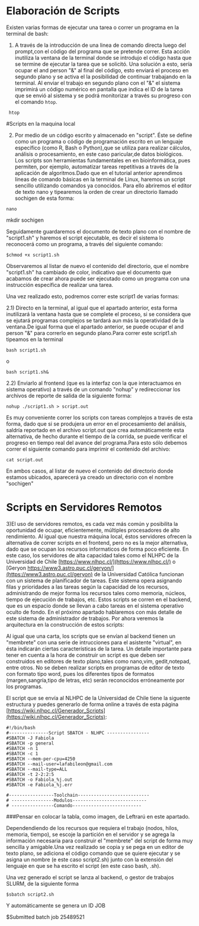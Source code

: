 # Elaboración de Scripts

Existen varias formas de ejecutar una tarea o correr un programa en la terminal de  bash:

 1) A través de la introducción de una linea de comando directa luego del prompt,con el código del programa que se pretende correr. Esta acción inutiliza la ventana de la terminal donde se introdujo el código hasta que se termine de ejecutar la tarea que se solicitó. Una solución a esto, sería ocupar el and person "&" al final del código, esto enviará el proceso en segundo plano y se activa el la posibilidad de continuar trabajando en la terminal. Al enviar el trabajo en segundo plano con el "&" el sistema imprimirá un código numérico en pantalla que indica el ID de la tarea que se envió al sistema y se podrá monitorizar a través su progreso con el comando ```htop```.

```
 htop
```

#Scripts en la maquina local

 2) Por medio de un código escrito y almacenado en "script". Éste se define como un programa o código de programación escrito en un lenguaje específico (como R, Bash o Python),que se utiliza para realizar cálculos, análisis o procesamiento, en este caso paricular,de datos biológicos. Los scripts son herramientas fundamentales en en bioinformática, pues permiten, por ejemplo, automatizar tareas repetitivas a través de la aplicación de algoritmos.Dado que en el tutorial anterior aprendimos lineas de comando básicas en la terminal de Linux, haremos un script sencillo utilizando comandos ya conocidos. Para ello abriremos el editor de texto nano y tipearemos la orden de crear un directorio llamado sochigen de esta forma:
    
```
nano
```
mkdir sochigen

Seguidamente guardaremos el documento de texto plano con el nombre de "script1.sh" y haremos el script ejecutable, es decir el sistema lo reconocerá como un programa, a través del siguiente comando:
```
$chmod +x script1.sh
```
Observaremos al listar de nuevo el contenido del directorio, que el nombre "script1.sh" ha cambiado de color, indicativo que el documento que acabamos de crear ahora puede ser ejecutado como un programa con una instrucción específica de realizar una tarea.

Una vez realizado esto, podremos correr este script1 de varias formas:

2.1) Directo en la terminal, al igual que el apartado anterior, esta forma inutilizará la ventana hasta que se complete el proceso, si se considera que se ejutará programas complejos se tardará aun más la operatividad de la ventana.De igual forma que el apartado anterior, se puede ocupar el and person "&" para correrlo en segundo plano.Para correr este script1.sh tipeamos en la terminal
```
bash script1.sh
```
o
```
bash script1.sh&
```

2.2) Enviarlo al frontend (que es la interfaz con la que interactuamos en sistema operativo) a través de un comando "nohup" y redireccionar los archivos de reporte de salida de la siguiente forma:
```
nohup ./script1.sh > script.out
```

Es muy conveniente correr los scripts con tareas complejos a través de esta forma, dado que si se produjera un error en el procesamiento del análisis, saldría reportado en el archivo script.out que crea automáticamente esta alternativa, de hecho durante el tiempo de la corrida, se puede verificar el progreso en tiempo real del avance del programa.Para esto sólo debemos correr el siguiente comando para imprimir el contenido del archivo:
```
cat script.out
```
En ambos casos, al listar de nuevo el contenido del directorio donde estamos ubicados, aparecerá ya creado un directorio con el nombre "sochigen"

# Scripts en Servidores Remotos

3)El uso de servidores remotos, es cada vez más común y posibilita la oportunidad de ocupar, eficientemente, múltiples procesadores de alto rendimiento. Al igual que nuestra máquina local, éstos servidores ofrecen la alternativa de correr scripts en el frontend, pero no es la mejor alternativa, dado que se ocupan los recursos informaticos de forma poco eficiente. En este caso, los servidores de alta capacidad tales como el NLHPC de la Universidad de Chile [https://www.nlhpc.cl/](https://www.nlhpc.cl/) o [Geryon https://www3.astro.puc.cl/geryon/](https://www3.astro.puc.cl/geryon) de la Universidad Católica funcionan con un sistema de planificador de tareas. Este sistema opera asignando filas y prioridades a las tareas según la capacidad de los recursos, administrando de mejor forma los recursos tales como memoria, núcleos, tiempo de ejecución de trabajos, etc. Estos scripts se corren en el backend, que es un espacio donde se llevan a cabo tareas en el sistema operativo oculto de fondo. En el próximo apartado hablaremos con más detalle de este sistema de administrador de trabajos. Por ahora veremos la arquitectura en la construcción de estos scripts: 

Al igual que una carta, los scripts que se envían al backend tienen un "membrete" con una serie de intrucciones para el asistente "virtual", en ésta indicarán ciertas características de la tarea. Un detalle importante para tener en cuenta a la hora de construir un script es que deben ser construidos en editores de texto plano,tales como nano,vim, gedit,notepad, entre otros. No se deben realizar scripts en programas de editor de texto con formato tipo word, pues los diferentes tipos de formatos (margen,sangría,tipo de letras, etc) serán reconocidos erróneamente por los programas. 

El script que se envía al NLHPC de la Universidad de Chile tiene la siguente estructura y puedes generarlo de forma online a través de esta página [https://wiki.nlhpc.cl/Generador_Scripts](https://wiki.nlhpc.cl/Generador_Scripts): 

```
#!/bin/bash
#---------------Script SBATCH - NLHPC ----------------
#SBATCH -J Fabiola
#SBATCH -p general
#SBATCH -n 1
#SBATCH -c 1
#SBATCH --mem-per-cpu=4250
#SBATCH --mail-user=lafabileon@gmail.com
#SBATCH --mail-type=ALL
#SBATCH -t 2-2:2:5
#SBATCH -o Fabiola_%j.out
#SBATCH -e Fabiola_%j.err

#-----------------Toolchain---------------------------
# ----------------Modulos----------------------------
# ----------------Comando--------------------------
```

###Pensar en colocar la tabla, como imagen, de Leftrarú en este apartado.

Dependendiendo de los recursos que requiera el trabajo (nodos, hilos, memoria, tiempo), se escoje la partición en el servidor y se agrega la información necesaria para construir el "membrete" del script de forma muy sencilla y amigable.Una vez realizado se copia y se pega en un editor de texto plano, se adiciona el código comando que se quiere ejecutar y se asigna un nombre (e este caso script2.sh) junto con la extensión del lenguaje en que se ha escrito el script (en este caso bash, .sh). 

Una vez generado el script se lanza al backend, o  gestor de trabajos SLURM,  de la siguiente forma
```
$sbatch script2.sh
```

Y automáticamente se genera un ID JOB

$Submitted batch job 25489521
